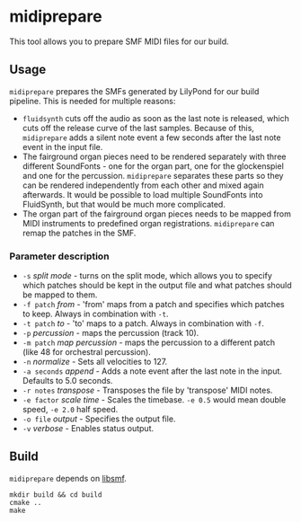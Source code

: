 # midiprepare
This tool allows you to prepare SMF MIDI files for our build.

## Usage
`midiprepare` prepares the SMFs generated by LilyPond for our build pipeline. This is needed for multiple reasons:

- `fluidsynth` cuts off the audio as soon as the last note is released, which cuts off the release curve of the last samples. Because of this, `midiprepare` adds a silent note event a few seconds after the last note event in the input file.
- The fairground organ pieces need to be rendered separately with three different SoundFonts - one for the organ part, one for the glockenspiel and one for the percussion. `midiprepare` separates these parts so they can be rendered independently from each other and mixed again afterwards. It would be possible to load multiple SoundFonts into FluidSynth, but that would be much more complicated.
- The organ part of the fairground organ pieces needs to be mapped from MIDI instruments to predefined organ registrations. `midiprepare` can remap the patches in the SMF.

### Parameter description
- `-s` *split mode* - turns on the split mode, which allows you to specify which patches should be kept in the output file and what patches should be mapped to them.
- `-f patch` *from* - 'from' maps from a patch and specifies which patches to keep. Always in combination with `-t`.
- `-t patch` *to* - 'to' maps to a patch. Always in combination with `-f`.
- `-p` *percussion* - maps the percussion (track 10).
- `-m patch` *map percussion* - maps the percussion to a different patch (like 48 for orchestral percussion).
- `-n` *normalize* - Sets all velocities to 127.
- `-a seconds` *append* - Adds a note event after the last note in the input. Defaults to 5.0 seconds.
- `-r notes` *transpose* - Transposes the file by 'transpose' MIDI notes.
- `-e factor` *scale time* - Scales the timebase. `-e 0.5` would mean double speed, `-e 2.0` half speed.
- `-o file` *output* - Specifies the output file.
- `-v` *verbose* - Enables status output.

## Build
`midiprepare` depends on [libsmf](https://sourceforge.net/projects/libsmf/).

    mkdir build && cd build
    cmake ..
    make
